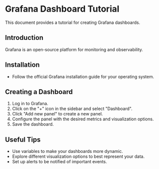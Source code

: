 # Grafana Dashboard Tutorial

This document provides a tutorial for creating Grafana dashboards.

## Introduction
Grafana is an open-source platform for monitoring and observability.

## Installation
- Follow the official Grafana installation guide for your operating system.

## Creating a Dashboard
1. Log in to Grafana.
2. Click on the "+" icon in the sidebar and select "Dashboard".
3. Click "Add new panel" to create a new panel.
4. Configure the panel with the desired metrics and visualization options.
5. Save the dashboard.

## Useful Tips
- Use variables to make your dashboards more dynamic.
- Explore different visualization options to best represent your data.
- Set up alerts to be notified of important events.

